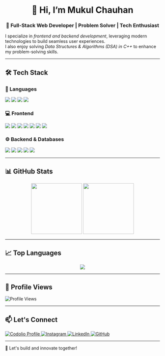 <h1 align="center">👋 Hi, I’m Mukul Chauhan</h1>  
<h3 align="center">🚀 Full-Stack Web Developer | Problem Solver | Tech Enthusiast</h3>  

I specialize in *frontend and backend development*, leveraging modern technologies to build seamless user experiences.  
I also enjoy solving *Data Structures & Algorithms (DSA) in C++* to enhance my problem-solving skills.  

---

## 🛠 Tech Stack  

### 🚀 Languages  
<p align="left">
  <img src="https://img.shields.io/badge/C++-00599C?style=for-the-badge&logo=cplusplus&logoColor=white"/>
  <img src="https://img.shields.io/badge/Java-007396?style=for-the-badge&logo=java&logoColor=white"/>
  <img src="https://img.shields.io/badge/JavaScript-F7DF1E?style=for-the-badge&logo=javascript&logoColor=black"/>
  <img src="https://img.shields.io/badge/SQL-4479A1?style=for-the-badge&logo=sqlite&logoColor=white"/>
</p>  

### 💻 Frontend  
<p align="left">
  <img src="https://img.shields.io/badge/HTML5-E34F26?style=for-the-badge&logo=html5&logoColor=white"/>
  <img src="https://img.shields.io/badge/CSS3-1572B6?style=for-the-badge&logo=css3&logoColor=white"/>
  <img src="https://img.shields.io/badge/React-61DAFB?style=for-the-badge&logo=react&logoColor=black"/>
  <img src="https://img.shields.io/badge/Next.js-000000?style=for-the-badge&logo=nextdotjs&logoColor=white"/>
  <img src="https://img.shields.io/badge/Tailwind_CSS-38B2AC?style=for-the-badge&logo=tailwind-css&logoColor=white"/>
  <img src="https://img.shields.io/badge/Bootstrap-7952B3?style=for-the-badge&logo=bootstrap&logoColor=white"/>
  <img src="https://img.shields.io/badge/Material_UI-007FFF?style=for-the-badge&logo=mui&logoColor=white"/>
</p>  

### ⚙ Backend & Databases  
<p align="left">
  <img src="https://img.shields.io/badge/Node.js-339933?style=for-the-badge&logo=nodedotjs&logoColor=white"/>
  <img src="https://img.shields.io/badge/Express.js-000000?style=for-the-badge&logo=express&logoColor=white"/>
  <img src="https://img.shields.io/badge/MongoDB-4EA94B?style=for-the-badge&logo=mongodb&logoColor=white"/>
  <img src="https://img.shields.io/badge/Git-F05032?style=for-the-badge&logo=git&logoColor=white"/>
  <img src="https://img.shields.io/badge/GitHub-181717?style=for-the-badge&logo=github&logoColor=white"/>
</p>  

---

## 📊 GitHub Stats  
<p align="center">
  <img src="https://github-readme-stats.vercel.app/api?username=Mukulchau&show_icons=true&theme=tokyonight" height="165"/>
  <img src="https://github-readme-streak-stats.herokuapp.com/?user=Mukulchau&theme=tokyonight" height="165"/>
</p>  

---

## 📈 Top Languages  
<p align="center">
  <img src="https://github-readme-stats.vercel.app/api/top-langs/?username=Mukulchau&layout=compact&theme=tokyonight"/>
</p>  

---

## 👀 Profile Views  
<p align="left">
  <img src="https://komarev.com/ghpvc/?username=Mukulchau&color=blue" alt="Profile Views"/>
</p>  

---

## 📫 Let's Connect  
<p align="left">
  <a href="https://codolio.com/profile/mukul_07" target="_blank">
    <img src="https://img.shields.io/badge/Portfolio-ff4088?style=for-the-badge&logo=Codolio&logoColor=white" alt="Codolio Profile"/>
  </a>
  <a href="https://www.instagram.com/mukulrajput________/" target="_blank">
    <img src="https://img.shields.io/badge/Instagram-E4405F?style=for-the-badge&logo=instagram&logoColor=white" alt="Instagram"/>
  </a>
  <a href="https://www.linkedin.com/in/mukul-kumar-328a5824b/" target="_blank">
    <img src="https://img.shields.io/badge/LinkedIn-0077B5?style=for-the-badge&logo=linkedin&logoColor=white" alt="LinkedIn"/>
  </a>
  <a href="https://github.com/Mukulchau" target="_blank">
    <img src="https://img.shields.io/badge/GitHub-181717?style=for-the-badge&logo=github&logoColor=white" alt="GitHub"/>
  </a>
</p>  

---

🚀 Let's build and innovate together!
